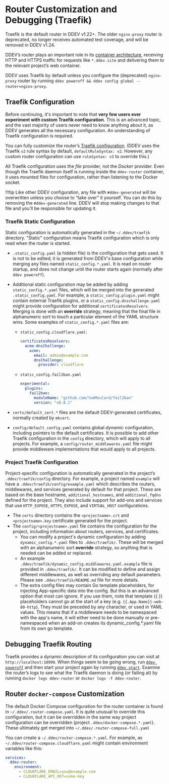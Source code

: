 # Router Customization and Debugging (Traefik)

Traefik is the default router in DDEV v1.22+. The older `nginx-proxy` router is deprecated, no longer receives automated test coverage, and will be removed in DDEV v1.24.

DDEV’s router plays an important role in its [container architecture](../usage/architecture.md#container-architecture), receiving HTTP and HTTPS traffic for requests like `*.ddev.site` and delivering them to the relevant project’s web container.

DDEV uses Traefik by default unless you configure the (deprecated) `nginx-proxy` router by running `ddev poweroff && ddev config global --router=nginx-proxy`.

## Traefik Configuration

Before continuing, it's important to note that **very few users ever experiment with custom Traefik configuration**. This is an advanced topic, and the vast majority of users never need to know anything about it, as DDEV generates all the necessary configuration. An understanding of Traefik configuration is required.

You can fully customize the router’s [Traefik configuration](https://doc.traefik.io/traefik/getting-started/configuration-overview/). (DDEV uses the Traefik `v2` rule syntax by default, `defaultRuleSyntax: v2`. However, any custom router configuration can use `ruleSyntax: v3` to override this.)

All Traefik configuration uses the *file* provider, not the *Docker* provider. Even though the Traefik daemon itself is running inside the `ddev-router` container, it uses mounted files for configuration, rather than listening to the Docker socket.

!!!tip
    Like other DDEV configuration, any file with `#ddev-generated` will be overwritten unless you choose to “take over” it yourself. You can do this by removing the `#ddev-generated` line. DDEV will stop making changes to that file and you’ll be responsible for updating it.

### Traefik Static Configuration

Static configuration is automatically generated in the `~/.ddev/traefik` directory. "Static" configuration means Traefik configuration which is only read when the router is started.

* `.static_config.yaml` (a hidden file) is the configuration that gets used. It is not to be edited; it is generated from DDEV's base configuration while merging any files named `static_config.*.yaml`. It is read on router startup, and does not change until the router starts again (normally after `ddev poweroff`).
* Additional static configuration may be added by adding `static_config.*.yaml` files, which will be merged into the generated `.static_config.yaml`. For example, a `static_config.plugin.yaml` might contain external Traefik plugins, or a `static_config.dnschallenge.yaml` might provide configuration for additional `certificatesResolvers`. Merging is done with an **override** strategy, meaning that the final file in alphanumeric sort to touch a particular element of the YAML structure wins.
    Some examples of `static_config.*.yaml` files are:
    * `static_config.cloudflare.yaml`:

      ```yaml
      certificatesResolvers:
        acme-dnsChallenge:
          acme:
            email: admin@example.com
            dnsChallenge:
              provider: cloudflare
      ```

    * `static_config.fail2ban.yaml`

        ```yaml
        experimental:
          plugins:
            fail2ban:
              moduleName: "github.com/tomMoulard/fail2ban"
              version: "v0.8.1"
      ```

* `certs/default_cert.*` files are the default DDEV-generated certificates, normally created by `mkcert`.
* `config/default_config.yaml` contains global *dynamic* configuration, including pointers to the default certificates. It is possible to add other Traefik configuration in the `config` directory, which will apply to all projects. For example, a `config/router_middlewares.yaml` file might provide middleware implementations that would apply to all projects.

### Project Traefik Configuration

Project-specific configuration is automatically generated in the project’s `.ddev/traefik/config` directory. For example, a project named `example` will have a `.ddev/traefik/config/example.yaml` which describes the routers, middlewares, and services generated by default for that project. These are based on the base hostname, `additional_hostnames`, and `additional_fqdns` defined for the project. They also include support for add-ons and services that use `HTTP_EXPOSE`, `HTTPS_EXPOSE`, and `VIRTUAL_HOST` configurations.

* The `certs` directory contains the `<projectname>.crt` and `<projectname>.key` certificate generated for the project.
* The `config/<projectname>.yaml` file contains the configuration for the project, including information about routers, services, and certificates.
    * You can modify a project's dynamic configuration by adding `dynamic_config.*.yaml` files to `.ddev/traefik/`. These will be merged with an alphanumeric sort **override** strategy, so anything that is needed can be added or replaced.
    * An example `.ddev/traefik/dynamic_config.middlewares.yaml.example` file is provided in `.ddev/traefik/`. It can be modified to define and assign different middlewares, as well as overriding any default parameters. Please see `.ddev/traefik/README.md` file for more details.
    * The extra config files may contain Go template placeholders, for injecting App-specific data into the config. But this is an advanced option that most can ignore. If you use them, note that template {{ }} placeholders cannot go at the start of a key (e.g. `{{.App.Name}}-web-80-http`). They must be preceded by any character, or used in YAML values. This means that if a middleware needs to be namespaced with the app's name, it will either need to be done manually or pre-namespaced when an add-on creates its dynamic_config.*.yaml file from its own go template.

## Debugging Traefik Routing

Traefik provides a dynamic description of its configuration you can visit at `http://localhost:10999`.
When things seem to be going wrong, run [`ddev poweroff`](../usage/commands.md#poweroff) and then start your project again by running [`ddev start`](../usage/commands.md#start). Examine the router’s logs to see what the Traefik daemon is doing (or failing at) by running `docker logs ddev-router` or `docker logs -f ddev-router`.

## Router `docker-compose` Customization

The default Docker Compose configuration for the router container is found in `~/.ddev/.router-compose.yaml`. It is quite unusual to override this configuration, but it can be overridden in the same way project configuration can be overridden (project `.ddev/docker-compose.*.yaml`). These ultimately get merged into `~/.ddev/.router-compose-full.yaml`

You can create a `~/.ddev/router-compose.*.yaml`. For example, as `~/.ddev/router-compose.cloudflare.yaml` might contain environment variables like this:

```yaml
services:
  ddev-router:
    environment:
      - CLOUDFLARE_EMAIL=you@example.com
      - CLOUDFLARE_API_KEY=some-key
```
